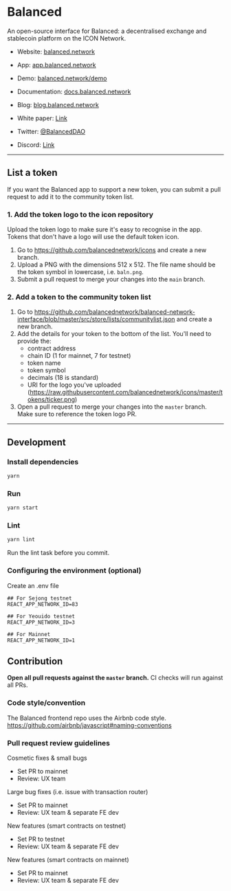 # Balanced

An open-source interface for Balanced: a decentralised exchange and stablecoin platform on the ICON Network.

- Website: [balanced.network](https://balanced.network/)
- App: [app.balanced.network](https://app.balanced.network/)
- Demo: [balanced.network/demo](https://balanced.network/demo/)
- Documentation: [docs.balanced.network](https://docs.balanced.network/)
- Blog: [blog.balanced.network](https://blog.balanced.network/)
- White paper: [Link](https://docs.balanced.network/technical/white-paper)

- Twitter: [@BalancedDAO](https://twitter.com/BalancedDAO)
- Discord: [Link](https://discord.com/invite/7nBMr963SU)

---

## List a token

If you want the Balanced app to support a new token, you can submit a pull request to add it to the community token list.

### 1. Add the token logo to the icon repository

Upload the token logo to make sure it's easy to recognise in the app. Tokens that don't have a logo will use the default token icon.

1. Go to https://github.com/balancednetwork/icons and create a new branch.
2. Upload a PNG with the dimensions 512 x 512. The file name should be the token symbol in lowercase, i.e. `baln.png`.
3. Submit a pull request to merge your changes into the `main` branch.

### 2. Add a token to the community token list

1. Go to https://github.com/balancednetwork/balanced-network-interface/blob/master/src/store/lists/communitylist.json and create a new branch.
2. Add the details for your token to the bottom of the list. You'll need to provide the:
   - contract address
   - chain ID (1 for mainnet, 7 for testnet)
   - token name
   - token symbol
   - decimals (18 is standard)
   - URI for the logo you've uploaded (https://raw.githubusercontent.com/balancednetwork/icons/master/tokens/ticker.png)
3. Open a pull request to merge your changes into the `master` branch. Make sure to reference the token logo PR.

---

## Development

### Install dependencies

```bash
yarn
```

### Run

```bash
yarn start
```

### Lint

```bash
yarn lint
```

Run the lint task before you commit.

### Configuring the environment (optional)

Create an .env file

```
## For Sejong testnet
REACT_APP_NETWORK_ID=83

## For Yeouido testnet
REACT_APP_NETWORK_ID=3

## For Mainnet
REACT_APP_NETWORK_ID=1

```

## Contribution

**Open all pull requests against the `master` branch.**
CI checks will run against all PRs.

### Code style/convention

The Balanced frontend repo uses the Airbnb code style.
https://github.com/airbnb/javascript#naming-conventions

### Pull request review guidelines

Cosmetic fixes & small bugs

- Set PR to mainnet
- Review: UX team

Large bug fixes (i.e. issue with transaction router)

- Set PR to mainnet
- Review: UX team & separate FE dev

New features (smart contracts on testnet)

- Set PR to testnet
- Review: UX team & separate FE dev

New features (smart contracts on mainnet)

- Set PR to mainnet
- Review: UX team & separate FE dev
